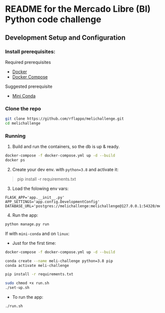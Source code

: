 # README for the Mercado Libre (BI) Python code challenge


## Development Setup and Configuration

### Install prerequisites:
Required prerequisites
* [Docker](https://docs.docker.com/)
* [Docker Compose](https://docs.docker.com/compose/)

Suggested prerequisite
* [Mini Conda](https://docs.conda.io/en/latest/miniconda.html)


### Clone the repo
```bash
git clone https://github.com/rflappo/melichallenge.git
cd melichallenge
```

### Running
1. Build and run the containers, so the db is up & ready.
```bash
docker-compose -f docker-compose.yml up -d --build
docker ps
```

2. Create your dev env. with `python=3.8` and activate it:
> pip install -r requirements.txt

3.  Load the folowing env vars:
```
FLASK_APP='app.__init__.py'
APP_SETTINGS='app.config.DevelopmentConfig'
DATABASE_URL='postgres://melichallenge:melichallenge@127.0.0.1:54320/melichallenge'
```

4. Run the app:
```bash
python manage.py run
```

If with `mini-conda` and on `linux`:
* Just for the first time:
```bash
docker-compose -f docker-compose.yml up -d --build

conda create --name meli-challenge python=3.8 pip
conda activate meli-challenge

pip install -r requirements.txt

sudo chmod +x run.sh
./set-up.sh
```
* To run the app:
```bash
./run.sh
```
